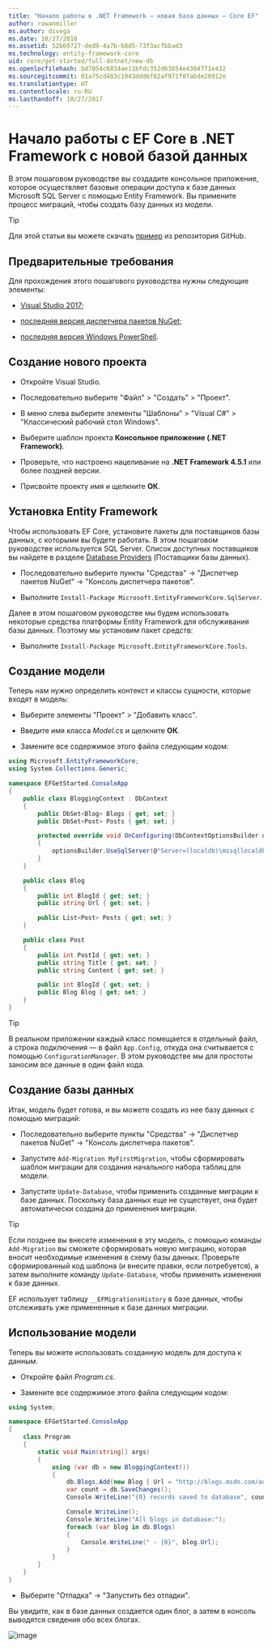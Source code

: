 ```yaml
---
title: "Начало работы в .NET Framework — новая база данных — Core EF"
author: rowanmiller
ms.author: divega
ms.date: 10/27/2016
ms.assetid: 52b69727-ded9-4a7b-b8d5-73f3acfbbad3
ms.technology: entity-framework-core
uid: core/get-started/full-dotnet/new-db
ms.openlocfilehash: bd7054c6834ae11bfdc352d63654e4304771e432
ms.sourcegitcommit: 01a75cd483c1943ddd6f82af971f07abde20912e
ms.translationtype: HT
ms.contentlocale: ru-RU
ms.lasthandoff: 10/27/2017
---
```

# <a name="getting-started-with-ef-core-on-net-framework-with-a-new-database"></a>Начало работы с EF Core в .NET Framework с новой базой данных

В этом пошаговом руководстве вы создадите консольное приложение, которое осуществляет базовые операции доступа к базе данных Microsoft SQL Server с помощью Entity Framework. Вы примените процесс миграций, чтобы создать базу данных из модели.

> [!TIP]  
> Для этой статьи вы можете скачать [пример](https://github.com/aspnet/EntityFramework.Docs/tree/master/samples/core/GetStarted/FullNet/ConsoleApp.NewDb) из репозитория GitHub.

## <a name="prerequisites"></a>Предварительные требования

Для прохождения этого пошагового руководства нужны следующие элементы:

* [Visual Studio 2017](https://www.visualstudio.com/downloads/);

* [последняя версия диспетчера пакетов NuGet](https://dist.nuget.org/index.html);

* [последняя версия Windows PowerShell](https://docs.microsoft.com/powershell/scripting/setup/installing-windows-powershell).

## <a name="create-a-new-project"></a>Создание нового проекта

* Откройте Visual Studio.

* Последовательно выберите "Файл" > "Создать" > "Проект".

* В меню слева выберите элементы "Шаблоны" > "Visual C#" > "Классический рабочий стол Windows".

* Выберите шаблон проекта **Консольное приложение (.NET Framework)**.

* Проверьте, что настроено нацеливание на **.NET Framework 4.5.1** или более поздней версии.

* Присвойте проекту имя и щелкните **ОК**.

## <a name="install-entity-framework"></a>Установка Entity Framework

Чтобы использовать EF Core, установите пакеты для поставщиков базы данных, с которыми вы будете работать. В этом пошаговом руководстве используется SQL Server. Список доступных поставщиков вы найдете в разделе [Database Providers](../../providers/index.md) (Поставщики базы данных).

* Последовательно выберите пункты "Средства" -> "Диспетчер пакетов NuGet" -> "Консоль диспетчера пакетов".

* Выполните `Install-Package Microsoft.EntityFrameworkCore.SqlServer`.

Далее в этом пошаговом руководстве мы будем использовать некоторые средства платформы Entity Framework для обслуживания базы данных. Поэтому мы установим пакет средств:

* Выполните `Install-Package Microsoft.EntityFrameworkCore.Tools`.

## <a name="create-your-model"></a>Создание модели

Теперь нам нужно определить контекст и классы сущности, которые входят в модель:

* Выберите элементы "Проект" > "Добавить класс".

* Введите имя класса *Model.cs* и щелкните **ОК**.

* Замените все содержимое этого файла следующим кодом:

<!-- [!code-csharp[Main](samples/core/GetStarted/FullNet/ConsoleApp.NewDb/Model.cs)] -->
``` csharp
using Microsoft.EntityFrameworkCore;
using System.Collections.Generic;

namespace EFGetStarted.ConsoleApp
{
    public class BloggingContext : DbContext
    {
        public DbSet<Blog> Blogs { get; set; }
        public DbSet<Post> Posts { get; set; }

        protected override void OnConfiguring(DbContextOptionsBuilder optionsBuilder)
        {
            optionsBuilder.UseSqlServer(@"Server=(localdb)\mssqllocaldb;Database=EFGetStarted.ConsoleApp.NewDb;Trusted_Connection=True;");
        }
    }

    public class Blog
    {
        public int BlogId { get; set; }
        public string Url { get; set; }

        public List<Post> Posts { get; set; }
    }

    public class Post
    {
        public int PostId { get; set; }
        public string Title { get; set; }
        public string Content { get; set; }

        public int BlogId { get; set; }
        public Blog Blog { get; set; }
    }
}
```

> [!TIP]  
> В реальном приложении каждый класс помещается в отдельный файл, а строка подключения — в файл `App.Config`, откуда она считывается с помощью `ConfigurationManager`. В этом руководстве мы для простоты заносим все данные в один файл кода.

## <a name="create-your-database"></a>Создание базы данных

Итак, модель будет готова, и вы можете создать из нее базу данных с помощью миграций:

* Последовательно выберите пункты "Средства" -> "Диспетчер пакетов NuGet" -> "Консоль диспетчера пакетов".

* Запустите `Add-Migration MyFirstMigration`, чтобы сформировать шаблон миграции для создания начального набора таблиц для модели.

* Запустите `Update-Database`, чтобы применить созданные миграции к базе данных. Поскольку база данных еще не существует, она будет автоматически создана до применения миграции.

> [!TIP]  
> Если позднее вы внесете изменения в эту модель, с помощью команды `Add-Migration` вы сможете сформировать новую миграцию, которая вносит необходимые изменения в схему базы данных. Проверьте сформированный код шаблона (и внесите правки, если потребуется), а затем выполните команду `Update-Database`, чтобы применить изменения к базе данных.
>
>EF использует таблицу `__EFMigrationsHistory` в базе данных, чтобы отслеживать уже примененные к базе данных миграции.

## <a name="use-your-model"></a>Использование модели

Теперь вы можете использовать созданную модель для доступа к данным.

* Откройте файл *Program.cs*.

* Замените все содержимое этого файла следующим кодом:

<!-- [!code-csharp[Main](samples/core/GetStarted/FullNet/ConsoleApp.NewDb/Program.cs)] -->
``` csharp
using System;

namespace EFGetStarted.ConsoleApp
{
    class Program
    {
        static void Main(string[] args)
        {
            using (var db = new BloggingContext())
            {
                db.Blogs.Add(new Blog { Url = "http://blogs.msdn.com/adonet" });
                var count = db.SaveChanges();
                Console.WriteLine("{0} records saved to database", count);

                Console.WriteLine();
                Console.WriteLine("All blogs in database:");
                foreach (var blog in db.Blogs)
                {
                    Console.WriteLine(" - {0}", blog.Url);
                }
            }
        }
    }
}
```

* Выберите "Отладка" -> "Запустить без отладки".

Вы увидите, как в базе данных создается один блог, а затем в консоль выводятся сведения обо всех блогах.

![image](_static/output-new-db.png)
